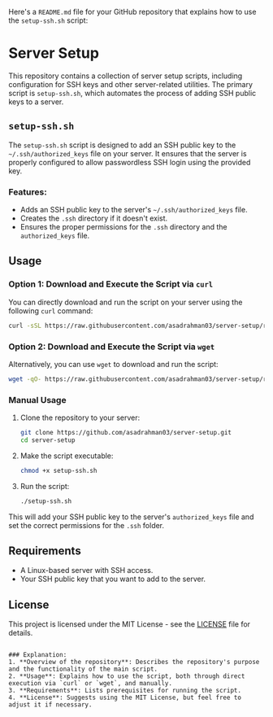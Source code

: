 Here's a `README.md` file for your GitHub repository that explains how to use the `setup-ssh.sh` script:


# Server Setup

This repository contains a collection of server setup scripts, including configuration for SSH keys and other server-related utilities. The primary script is `setup-ssh.sh`, which automates the process of adding SSH public keys to a server.

## `setup-ssh.sh`

The `setup-ssh.sh` script is designed to add an SSH public key to the `~/.ssh/authorized_keys` file on your server. It ensures that the server is properly configured to allow passwordless SSH login using the provided key.

### Features:
- Adds an SSH public key to the server's `~/.ssh/authorized_keys` file.
- Creates the `.ssh` directory if it doesn't exist.
- Ensures the proper permissions for the `.ssh` directory and the `authorized_keys` file.

## Usage

### Option 1: Download and Execute the Script via `curl`

You can directly download and run the script on your server using the following `curl` command:

```bash
curl -sSL https://raw.githubusercontent.com/asadrahman03/server-setup/refs/heads/main/setup-ssh.sh | bash
```

### Option 2: Download and Execute the Script via `wget`

Alternatively, you can use `wget` to download and run the script:

```bash
wget -qO- https://raw.githubusercontent.com/asadrahman03/server-setup/refs/heads/main/setup-ssh.sh | bash
```

### Manual Usage

1. Clone the repository to your server:

   ```bash
   git clone https://github.com/asadrahman03/server-setup.git
   cd server-setup
   ```

2. Make the script executable:

   ```bash
   chmod +x setup-ssh.sh
   ```

3. Run the script:

   ```bash
   ./setup-ssh.sh
   ```

This will add your SSH public key to the server's `authorized_keys` file and set the correct permissions for the `.ssh` folder.

## Requirements

- A Linux-based server with SSH access.
- Your SSH public key that you want to add to the server.

## License

This project is licensed under the MIT License - see the [LICENSE](LICENSE) file for details.
```

### Explanation:
1. **Overview of the repository**: Describes the repository's purpose and the functionality of the main script.
2. **Usage**: Explains how to use the script, both through direct execution via `curl` or `wget`, and manually.
3. **Requirements**: Lists prerequisites for running the script.
4. **License**: Suggests using the MIT License, but feel free to adjust it if necessary.
